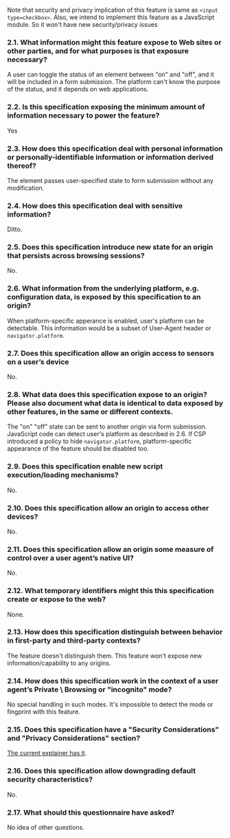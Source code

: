 
Note that security and privacy implication of this feature is same as `<input type=checkbox>`.  Also, we intend to implement this feature as a JavaScript module.  So it won't have new security/privacy issues

### 2.1. What information might this feature expose to Web sites or other parties, and for what purposes is that exposure necessary?

A user can toggle the status of an element between "on" and "off", and it will be included in a form submission.  The platform can't know the purpose of the status, and it depends on web applications.

### 2.2. Is this specification exposing the minimum amount of information necessary to power the feature?

Yes

### 2.3. How does this specification deal with personal information or personally-identifiable information or information derived thereof?

The element passes user-specified state to form submission without any modification.

### 2.4. How does this specification deal with sensitive information?

Ditto.

### 2.5. Does this specification introduce new state for an origin that persists across browsing sessions?

No.

### 2.6. What information from the underlying platform, e.g. configuration data, is exposed by this specification to an origin?

When platform-specific apperance is enabled, user's platform can be detectable.  This information would be a subset of User-Agent header or `navigator.platform`.

### 2.7. Does this specification allow an origin access to sensors on a user’s device

No.

### 2.8. What data does this specification expose to an origin? Please also document what data is identical to data exposed by other features, in the same or different contexts.

The "on" "off" state can be sent to another origin via form submission.
JavaScript code can detect user's platform as described in 2.6.  If CSP introduced a policy to hide `navigator.platform`, platform-specific appearance of the feature should be disabled too.

### 2.9. Does this specification enable new script execution/loading mechanisms?

No.

### 2.10. Does this specification allow an origin to access other devices?

No.

### 2.11. Does this specification allow an origin some measure of control over a user agent’s native UI?

No.

### 2.12. What temporary identifiers might this this specification create or expose to the web?

None.

### 2.13. How does this specification distinguish between behavior in first-party and third-party contexts?

The feature doesn't distinguish them.  This feature won't expose new information/capability to any origins.

### 2.14. How does this specification work in the context of a user agent’s Private \ Browsing or "incognito" mode?

No special handling in such modes.  It's impossible to detect the mode or fingprint with this feature.

### 2.15. Does this specification have a "Security Considerations" and "Privacy Considerations" section?

[The current explainer has it](https://github.com/tkent-google/std-switch/blob/master/README.md#security-and-privacy-considerations).

### 2.16. Does this specification allow downgrading default security characteristics?

No.

### 2.17. What should this questionnaire have asked?

No idea of other questions.
